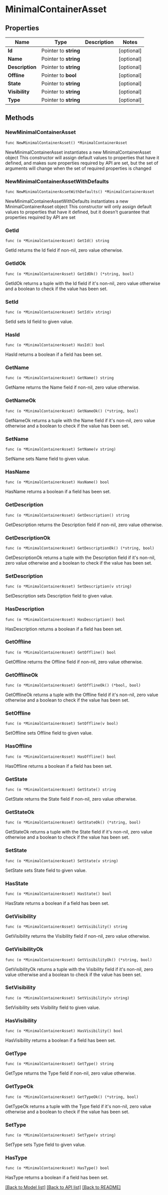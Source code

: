 # MinimalContainerAsset

## Properties

Name | Type | Description | Notes
------------ | ------------- | ------------- | -------------
**Id** | Pointer to **string** |  | [optional] 
**Name** | Pointer to **string** |  | [optional] 
**Description** | Pointer to **string** |  | [optional] 
**Offline** | Pointer to **bool** |  | [optional] 
**State** | Pointer to **string** |  | [optional] 
**Visibility** | Pointer to **string** |  | [optional] 
**Type** | Pointer to **string** |  | [optional] 

## Methods

### NewMinimalContainerAsset

`func NewMinimalContainerAsset() *MinimalContainerAsset`

NewMinimalContainerAsset instantiates a new MinimalContainerAsset object
This constructor will assign default values to properties that have it defined,
and makes sure properties required by API are set, but the set of arguments
will change when the set of required properties is changed

### NewMinimalContainerAssetWithDefaults

`func NewMinimalContainerAssetWithDefaults() *MinimalContainerAsset`

NewMinimalContainerAssetWithDefaults instantiates a new MinimalContainerAsset object
This constructor will only assign default values to properties that have it defined,
but it doesn't guarantee that properties required by API are set

### GetId

`func (o *MinimalContainerAsset) GetId() string`

GetId returns the Id field if non-nil, zero value otherwise.

### GetIdOk

`func (o *MinimalContainerAsset) GetIdOk() (*string, bool)`

GetIdOk returns a tuple with the Id field if it's non-nil, zero value otherwise
and a boolean to check if the value has been set.

### SetId

`func (o *MinimalContainerAsset) SetId(v string)`

SetId sets Id field to given value.

### HasId

`func (o *MinimalContainerAsset) HasId() bool`

HasId returns a boolean if a field has been set.

### GetName

`func (o *MinimalContainerAsset) GetName() string`

GetName returns the Name field if non-nil, zero value otherwise.

### GetNameOk

`func (o *MinimalContainerAsset) GetNameOk() (*string, bool)`

GetNameOk returns a tuple with the Name field if it's non-nil, zero value otherwise
and a boolean to check if the value has been set.

### SetName

`func (o *MinimalContainerAsset) SetName(v string)`

SetName sets Name field to given value.

### HasName

`func (o *MinimalContainerAsset) HasName() bool`

HasName returns a boolean if a field has been set.

### GetDescription

`func (o *MinimalContainerAsset) GetDescription() string`

GetDescription returns the Description field if non-nil, zero value otherwise.

### GetDescriptionOk

`func (o *MinimalContainerAsset) GetDescriptionOk() (*string, bool)`

GetDescriptionOk returns a tuple with the Description field if it's non-nil, zero value otherwise
and a boolean to check if the value has been set.

### SetDescription

`func (o *MinimalContainerAsset) SetDescription(v string)`

SetDescription sets Description field to given value.

### HasDescription

`func (o *MinimalContainerAsset) HasDescription() bool`

HasDescription returns a boolean if a field has been set.

### GetOffline

`func (o *MinimalContainerAsset) GetOffline() bool`

GetOffline returns the Offline field if non-nil, zero value otherwise.

### GetOfflineOk

`func (o *MinimalContainerAsset) GetOfflineOk() (*bool, bool)`

GetOfflineOk returns a tuple with the Offline field if it's non-nil, zero value otherwise
and a boolean to check if the value has been set.

### SetOffline

`func (o *MinimalContainerAsset) SetOffline(v bool)`

SetOffline sets Offline field to given value.

### HasOffline

`func (o *MinimalContainerAsset) HasOffline() bool`

HasOffline returns a boolean if a field has been set.

### GetState

`func (o *MinimalContainerAsset) GetState() string`

GetState returns the State field if non-nil, zero value otherwise.

### GetStateOk

`func (o *MinimalContainerAsset) GetStateOk() (*string, bool)`

GetStateOk returns a tuple with the State field if it's non-nil, zero value otherwise
and a boolean to check if the value has been set.

### SetState

`func (o *MinimalContainerAsset) SetState(v string)`

SetState sets State field to given value.

### HasState

`func (o *MinimalContainerAsset) HasState() bool`

HasState returns a boolean if a field has been set.

### GetVisibility

`func (o *MinimalContainerAsset) GetVisibility() string`

GetVisibility returns the Visibility field if non-nil, zero value otherwise.

### GetVisibilityOk

`func (o *MinimalContainerAsset) GetVisibilityOk() (*string, bool)`

GetVisibilityOk returns a tuple with the Visibility field if it's non-nil, zero value otherwise
and a boolean to check if the value has been set.

### SetVisibility

`func (o *MinimalContainerAsset) SetVisibility(v string)`

SetVisibility sets Visibility field to given value.

### HasVisibility

`func (o *MinimalContainerAsset) HasVisibility() bool`

HasVisibility returns a boolean if a field has been set.

### GetType

`func (o *MinimalContainerAsset) GetType() string`

GetType returns the Type field if non-nil, zero value otherwise.

### GetTypeOk

`func (o *MinimalContainerAsset) GetTypeOk() (*string, bool)`

GetTypeOk returns a tuple with the Type field if it's non-nil, zero value otherwise
and a boolean to check if the value has been set.

### SetType

`func (o *MinimalContainerAsset) SetType(v string)`

SetType sets Type field to given value.

### HasType

`func (o *MinimalContainerAsset) HasType() bool`

HasType returns a boolean if a field has been set.


[[Back to Model list]](../README.md#documentation-for-models) [[Back to API list]](../README.md#documentation-for-api-endpoints) [[Back to README]](../README.md)


